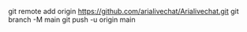 git remote add origin https://github.com/arialivechat/Arialivechat.git
git branch -M main
git push -u origin main
